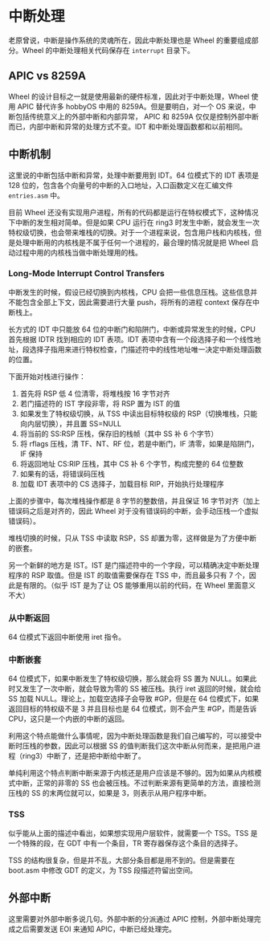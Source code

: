 # 中断处理

老原曾说，中断是操作系统的灵魂所在，因此中断处理也是 Wheel 的重要组成部分。Wheel 的中断处理相关代码保存在 `interrupt` 目录下。

## APIC vs 8259A

Wheel 的设计目标之一就是使用最新的硬件标准，因此对于中断处理，Wheel 使用 APIC 替代许多 hobbyOS 中用的 8259A。但是要明白，对一个 OS 来说，中断包括传统意义上的外部中断和内部异常， APIC 和 8259A 仅仅是控制外部中断而已，内部中断和异常的处理方式不变。IDT 和中断处理函数都和以前相同。

## 中断机制

这里说的中断包括中断和异常，处理中断要用到 IDT。64 位模式下的 IDT 表项是 128 位的，包含各个向量号的中断的入口地址，入口函数定义在汇编文件 `entries.asm` 中。

目前 Wheel 还没有实现用户进程，所有的代码都是运行在特权模式下，这种情况下中断的发生相对简单。但是如果 CPU 运行在 ring3 时发生中断，就会发生一次特权级切换，也会带来堆栈的切换。对于一个进程来说，包含用户栈和内核栈，但是处理中断用的内核栈是不属于任何一个进程的，最合理的情况就是把 Wheel 启动过程中用的内核栈当做中断处理用的栈。

### Long-Mode Interrupt Control Transfers

中断发生的时候，假设已经切换到内核栈，CPU 会把一些信息压栈。这些信息并不能包含全部上下文，因此需要进行大量 push，将所有的进程 context 保存在中断栈上。

长方式的 IDT 中只能放 64 位的中断门和陷阱门，中断或异常发生的时候，CPU 首先根据 IDTR 找到相应的 IDT 表项。IDT 表项中含有一个段选择子和一个线性地址，段选择子指用来进行特权检查，门描述符中的线性地址唯一决定中断处理函数的位置。

下面开始对栈进行操作：
1. 首先将 RSP 低 4 位清零，将堆栈按 16 字节对齐
2. 若门描述符的 IST 字段非零，将 RSP 置为 IST 的值
3. 如果发生了特权级切换，从 TSS 中读出目标特权级的 RSP（切换堆栈，只能向内层切换），并且置 SS=NULL
5. 将当前的 SS:RSP 压栈，保存旧的栈帧（其中 SS 补 6 个字节）
6. 将 rflags 压栈，清 TF、NT、RF 位，若是中断门，IF 清零，如果是陷阱门，IF 保持
7. 将返回地址 CS:RIP 压栈，其中 CS 补 6 个字节，构成完整的 64 位整数
8. 如果有的话，将错误码压栈
9. 加载 IDT 表项中的 CS 选择子，加载目标 RIP，开始执行处理程序

上面的步骤中，每次堆栈操作都是 8 字节的整数倍，并且保证 16 字节对齐（加上错误码之后是对齐的，因此 Wheel 对于没有错误码的中断，会手动压栈一个虚拟错误码）。

堆栈切换的时候，只从 TSS 中读取 RSP，SS 却置为零，这样做是为了方便中断的嵌套。

另一个新鲜的地方是 IST。IST 是门描述符中的一个字段，可以精确决定中断处理程序的 RSP 取值。但是 IST 的取值需要保存在 TSS 中，而且最多只有 7 个，因此是有限的。（似乎 IST 是为了让 OS 能够重用以前的代码，在 Wheel 里面意义不大）

### 从中断返回

64 位模式下返回中断使用 iret 指令。

### 中断嵌套

64 位模式下，如果中断发生了特权级切换，那么就会将 SS 置为 NULL。如果此时又发生了一次中断，就会导致为零的 SS 被压栈。执行 iret 返回的时候，就会给 SS 加载 NULL。理论上，加载空选择子会导致 #GP，但是在 64 位模式下，如果返回目标的特权级不是 3 并且目标也是 64 位模式，则不会产生 #GP，而是告诉 CPU，这只是一个内嵌的中断的返回。

利用这个特点能做什么事情呢，因为中断处理函数是我们自己编写的，可以接受中断时压栈的参数，因此可以根据 SS 的值判断我们这次中断从何而来，是把用户进程（ring3）中断了，还是把中断给中断了。

单纯利用这个特点判断中断来源于内核还是用户应该是不够的。因为如果从内核模式中断，正常的非零的 SS 也会被压栈。不过判断来源有更简单的方法，直接检测压栈的 SS 的末两位就可以，如果是 3，则表示从用户程序中断。

### TSS

似乎能从上面的描述中看出，如果想实现用户层软件，就需要一个 TSS。TSS 是一个特殊的段，在 GDT 中有一个条目，TR 寄存器保存这个条目的选择子。

TSS 的结构很复杂，但是并不乱，大部分条目都是用不到的。但是需要在 boot.asm 中修改 GDT 的定义，为 TSS 段描述符留出空间。

## 外部中断

这里需要对外部中断多说几句。外部中断的分派通过 APIC 控制，外部中断处理完成之后需要发送 EOI 来通知 APIC，中断已经处理完。
